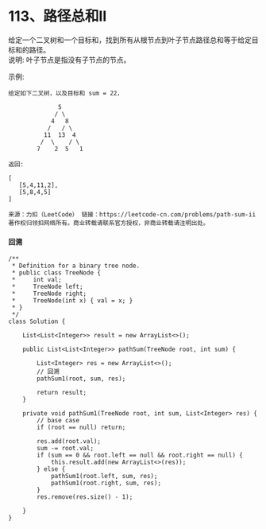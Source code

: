 113、路径总和II
===

给定一个二叉树和一个目标和，找到所有从根节点到叶子节点路径总和等于给定目标和的路径。<br>
说明: 叶子节点是指没有子节点的节点。<br>

示例:<br>
```
给定如下二叉树，以及目标和 sum = 22，

              5
             / \
            4   8
           /   / \
          11  13  4
         /  \    / \
        7    2  5   1
        
返回:

[
   [5,4,11,2],
   [5,8,4,5]
]
```
``
来源：力扣（LeetCode）
链接：https://leetcode-cn.com/problems/path-sum-ii
著作权归领扣网络所有。商业转载请联系官方授权，非商业转载请注明出处。
``

#### 回溯
```
/**
 * Definition for a binary tree node.
 * public class TreeNode {
 *     int val;
 *     TreeNode left;
 *     TreeNode right;
 *     TreeNode(int x) { val = x; }
 * }
 */
class Solution {
    
    List<List<Integer>> result = new ArrayList<>();

    public List<List<Integer>> pathSum(TreeNode root, int sum) {

        List<Integer> res = new ArrayList<>();
        // 回溯
        pathSum1(root, sum, res);

        return result;
    }

    private void pathSum1(TreeNode root, int sum, List<Integer> res) {
        // base case
        if (root == null) return;
        
        res.add(root.val);
        sum -= root.val;
        if (sum == 0 && root.left == null && root.right == null) {
            this.result.add(new ArrayList<>(res));
        } else {
            pathSum1(root.left, sum, res);
            pathSum1(root.right, sum, res);
        }
        res.remove(res.size() - 1);
        
    }
}
```

